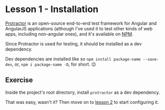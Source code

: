 # Lesson 1 - Installation

[Protractor](http://www.protractortest.org) is an open-source end-to-end test framework for Angular and AngularJS applications (although I've used it to test other kinds of web apps, including non-angular ones), and it's available on [NPM](https://www.npmjs.com/package/protractor).

Since Protractor is used for testing, it should be installed as a dev dependency.

Dev dependencies are installed like so `npm install package-name --save-dev`, or, `npm i package-name -D`, for short. 😉

## Exercise

Inside the project's root directory, install `protractor` as a dev dependency.

That was easy, wasn't it? Then move on to [lesson 2](./2.md) to start configuring it.
